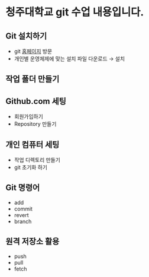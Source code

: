 청주대학교 git 수업 내용입니다.
===================

## Git 설치하기
- git [홈페이지](https://git-scm.com/) 방문
- 개인별 운영체제에 맞는 설치 파일 다운로드 $\to$ 설치


## 작업 폴더 만들기


## Github.com 세팅
- 회원가입하기
- Repository 만들기


## 개인 컴퓨터 세팅
- 작업 디렉토리 만들기
- git 초기화 하기

## Git 명령어
- add
- commit
- revert
- branch

## 원격 저장소 활용
- push
- pull
- fetch
